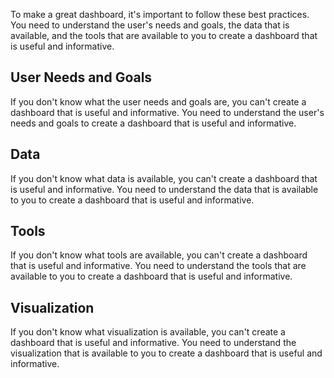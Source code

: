 To make a great dashboard, it's important to follow these best practices. You need to understand the user's needs and goals, the data that is available, and the tools that are available to you to create a dashboard that is useful and informative.

## User Needs and Goals

If you don't know what the user needs and goals are, you can't create a dashboard that is useful and informative. You need to understand the user's needs and goals to create a dashboard that is useful and informative.

## Data

If you don't know what data is available, you can't create a dashboard that is useful and informative. You need to understand the data that is available to you to create a dashboard that is useful and informative.

## Tools

If you don't know what tools are available, you can't create a dashboard that is useful and informative. You need to understand the tools that are available to you to create a dashboard that is useful and informative.

## Visualization

If you don't know what visualization is available, you can't create a dashboard that is useful and informative. You need to understand the visualization that is available to you to create a dashboard that is useful and informative.

